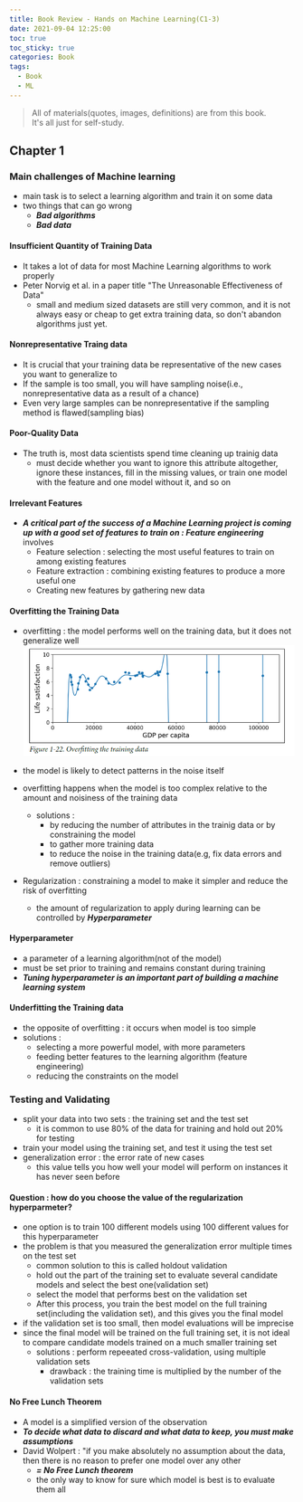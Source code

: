```yaml
---
title: Book Review - Hands on Machine Learning(C1-3)
date: 2021-09-04 12:25:00
toc: true
toc_sticky: true
categories: Book
tags:
  - Book
  - ML
---
```


> All of materials(quotes, images, definitions) are from this book.  
It's all just for self-study.

## Chapter 1
### Main challenges of Machine learning
- main task is to select a learning algorithm and train it on some data
- two things that can go wrong
  - ***Bad algorithms***
  - ***Bad data***

#### Insufficient Quantity of Training Data
- It takes a lot of data for most Machine Learning algorithms to work properly
- Peter Norvig et al. in a paper title "The Unreasonable Effectiveness of Data"
  - small and medium sized datasets are still very common, and it is not always easy or cheap to get extra training data, so don't abandon algorithms just yet.

#### Nonrepresentative Traing data
- It is crucial that your training data be representative of the new cases you want to generalize to
- If the sample is too small, you will have sampling noise(i.e., nonrepresentative data as a result of a chance)
- Even very large samples can be nonrepresentative if the sampling method is flawed(sampling bias)

#### Poor-Quality Data
- The truth is, most data scientists spend time cleaning up trainig data
  - must decide whether you want to ignore this attribute altogether, ignore these instances, fill in the missing values, or train one model with the feature and one model without it, and so on

#### Irrelevant Features
- ***A critical part of the success of a Machine Learning project is coming up with a good set of features to train on : Feature engineering*** involves
  - Feature selection : selecting the most useful features to train on among existing features
  - Feature extraction : combining existing features to produce a more useful one
  - Creating new features by gathering new data

#### Overfitting the Training Data
- overfitting : the model performs well on the training data, but it does not generalize well     
![](/assets/images/book/overfitting.PNG)
- the model is likely to detect patterns in the noise itself
- overfitting happens when the model is too complex relative to the amount and noisiness of the training data
  - solutions : 
    - by reducing the number of attributes in the trainig data or by constraining the model
    - to gather more training data
    - to reduce the noise in the training data(e.g, fix data errors and remove outliers)

- Regularization : constraining a model to make it simpler and reduce the risk of overfitting
  - the amount of regularization to apply during learning can be controlled by ***Hyperparameter***

#### Hyperparameter
- a parameter of a learning algorithm(not of the model)
- must be set prior to training and remains constant during training
- ***Tuning hyperparameter is an important part of building a machine learning system***

#### Underfitting the Training data
- the opposite of overfitting : it occurs when model is too simple
- solutions : 
  - selecting a more powerful model, with more parameters
  - feeding better features to the learning algorithm (feature engineering)
  - reducing the constraints on the model

### Testing and Validating
- split your data into two sets : the training set and the test set
  - it is common to use 80% of the data for training and hold out 20% for testing
- train your model using the training set, and test it using the test set
- generalization error : the error rate of new cases
  - this value tells you how well your model will perform on instances it has never seen before

#### Question : how do you choose the value of the regularization hyperparmeter?
- one option is to train 100 different models using 100 different values for this hyperparameter
- the problem is that you measured the generalization error multiple times on the test set
  - common solution to this is called holdout validation
  - hold out the part of the training set to evaluate several candidate models and select the best one(validation set)  
  - select the model that performs best on the validation set
  - After this process, you train the best model on the full training set(including the validation set), and this gives you the final model
- if the validation set is too small, then model evaluations will be imprecise
- since the final model will be trained on the full training set, it is not ideal to compare candidate models trained on a much smaller training set
  - solutions : perform repeeated cross-validation, using multiple validation sets
    - drawback : the training time is multiplied by the number of the validation sets

#### No Free Lunch Theorem
- A model is a simplified version of the observation
- ***To decide what data to discard and what data to keep, you must make assumptions***
- David Wolpert : "if you make absolutely no assumption about the data, then there is no reason to prefer one model over any other
  - ***= No Free Lunch theorem***
  - the only way to know for sure which model is best is to evaluate them all